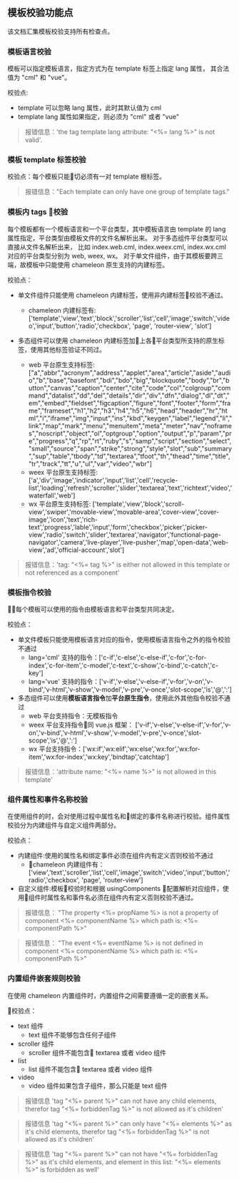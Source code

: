 ## 模板校验功能点
该文档汇集模板校验支持所有检查点。


### 模板语言校验
模板可以指定模板语言，指定方式为在 template 标签上指定 lang 属性， 其合法值为 "cml" 和 "vue"。

校验点:

+ template 可以忽略 lang 属性，此时其默认值为 cml
+ template lang 属性如果指定，则必须为  "cml" 或者 "vue"

> 报错信息：'the tag template lang attribute: "<%= lang %>" is not valid'.

### 模板 template 标签校验
校验点：每个模板只能切必须有一对 template 根标签。

> 报错信息："Each template can only have one group of template tags."

### 模板内 tags 校验
每个模板都有一个模板语言和一个平台类型，其中模板语言由 template 的 lang 属性指定，平台类型由模板文件的文件名解析出来。
对于多态组件平台类型可以直接从文件名解析出来， 比如 index.web.cml, index.weex.cml, index.wx.cml 对应的平台类型分别为 web, weex, wx。
对于单文件组件，由于其模板要跨三端，故模板中只能使用 chameleon 原生支持的内建标签。

校验点：

+ 单文件组件只能使用 chameleon 内建标签，使用非内建标签校验不通过。
    - chameleon 内建标签有: ['template','view','text','block','scroller','list','cell','image','switch','video','input','button','radio','checkbox', 'page', 'router-view', 'slot']

+ 多态组件可以使用 chameleon 内建标签加上各平台类型所支持的原生标签，使用其他标签验证不同过。
    - web 平台原生支持标签: ["a","abbr","acronym","address","applet","area","article","aside","audio","b","base","basefont","bdi","bdo","big","blockquote","body","br","button","canvas","caption","center","cite","code","col","colgroup","command","datalist","dd","del","details","dir","div","dfn","dialog","dl","dt","em","embed","fieldset","figcaption","figure","font","footer","form","frame","frameset","h1","h2","h3","h4","h5","h6","head","header","hr","html","i","iframe","img","input","ins","kbd","keygen","label","legend","li","link","map","mark","menu","menuitem","meta","meter","nav","noframes","noscript","object","ol","optgroup","option","output","p","param","pre","progress","q","rp","rt","ruby","s","samp","script","section","select","small","source","span","strike","strong","style","slot","sub","summary","sup","table","tbody","td","textarea","tfoot","th","thead","time","title","tr","track","tt","u","ul","var","video","wbr"]
    - weex 平台原生支持标签: ['a','div','image','indicator','input','list','cell','recycle-list','loading','refresh','scroller','slider','textarea','text','richtext','video','waterfall','web']
    - wx 平台原生支持标签: ['template','view','block','scroll-view','swiper','movable-view','movable-area','cover-view','cover-image','icon','text','rich-text','progress','lable','input','form','checkbox','picker','picker-view','radio','switch','slider','textarea','navigator','functional-page-navigator','camera','live-player','live-pusher','map','open-data','web-view','ad','official-account','slot']

> 报错信息：'tag: "<%= tag %>" is either not allowed in this template or not referenced as a component'

### 模板指令校验
每个模板可以使用的指令由模板语言和平台类型共同决定。

校验点：

+ 单文件模板只能使用模板语言对应的指令，使用模板语言指令之外的指令校验不通过
    - lang='cml' 支持的指令：['c-if','c-else','c-else-if','c-for','c-for-index','c-for-item','c-model','c-text','c-show','c-bind','c-catch','c-key']
    - lang='vue' 支持的指令：['v-if','v-else','v-else-if','v-for','v-on','v-bind','v-html','v-show','v-model','v-pre','v-once','slot-scope','is','@',':']
+ 多态组件可以使用**模板语言指令**加**平台原生指令**，使用此外其他指令校验不通过
    - web 平台支持指令：无模板指令
    - weex 平台支持指令同 vue.js 框架： ['v-if','v-else','v-else-if','v-for','v-on','v-bind','v-html','v-show','v-model','v-pre','v-once','slot-scope','is','@',':']
    - wx 平台支持指令：['wx:if','wx:elif','wx:else','wx:for','wx:for-item','wx:for-index','wx:key','bindtap','catchtap']

> 报错信息：'attribute name: "<%= name %>" is not allowed in this template'

### 组件属性和事件名称校验
在使用组件的时，会对使用过程中属性名和绑定的事件名称进行校验。组件属性校验分为内建组件与自定义组件两部分。

校验点：

+ 内建组件:使用的属性名和绑定事件必须在组件内有定义否则校验不通过
    - chameleon 内建组件有：['view','text','scroller','list','cell','image','switch','video','input','button','radio','checkbox', 'page', 'router-view']
+ 自定义组件:模板校验时和根据 usingComponents 配置解析对应组件，使用组件时属性名和事件名必须在组件内有定义否则校验不通过。

> 报错信息：
> "The property <%= propName %> is not a property of component <%= componentName %> which path is: <%= componentPath %>"


> 报错信息：
> "The event <%= eventName %> is not defined in component <%= componentName %> which path is: <%= componentPath %>"

### 内置组件嵌套规则校验
在使用 chameleon 内置组件时，内置组件之间需要遵循一定的嵌套关系。

校验点：

+ text 组件
    - text 组件不能够包含任何子组件
+ scroller 组件
    - scroller 组件不能包含 textarea 或者 video 组件
+ list
    - list 组件不能包含 textarea 或者 video 组件
+ video
    - video 组件如果包含子组件，那么只能是 text 组件

> 报错信息
> 'tag "<%= parent %>" can not have any child elements, therefor tag "<%= forbiddenTag %>" is not allowed as it\'s children'

> 报错信息
> 'tag "<%= parent %>" can only have "<%= elements %>" as it\'s child elements, therefor tag "<%= forbiddenTag %>" is not allowed as it\'s children'

> 报错信息
> 'tag "<%= parent %>" can not have  "<%= forbiddenTag %>" as it\'s child elements, and element in this list: "<%= elements %>" is forbidden as well'
